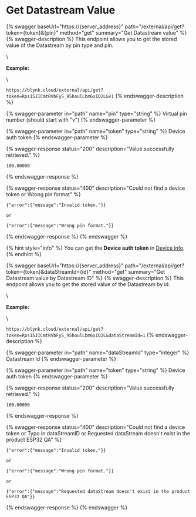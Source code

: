 # Get Datastream Value

{% swagger baseUrl="https://{server_address}" path="/external/api/get?token={token}&{pin}" method="get" summary="Get Datastream value" %}
{% swagger-description %}
This endpoint allows you to get the stored value of the Datastream by pin type and pin.

\




**Example:**

\




`https://blynk.cloud/external/api/get?token=Rps15JICmtRVbFyS_95houlLbm6xIQ2L&v1`
{% endswagger-description %}

{% swagger-parameter in="path" name="pin" type="string" %}
Virtual pin number (should start with "v")
{% endswagger-parameter %}

{% swagger-parameter in="path" name="token" type="string" %}
Device auth token
{% endswagger-parameter %}

{% swagger-response status="200" description="Value successfully retrieved." %}
```
100.00000
```
{% endswagger-response %}

{% swagger-response status="400" description="Could not find a device token
or
Wrong pin format" %}
```
{"error":{"message":"Invalid token."}}

or

{"error":{"message":"Wrong pin format."}}
```
{% endswagger-response %}
{% endswagger %}

{% hint style="info" %}
You can get the **Device auth token** in [Device info](https://bit.ly/BlynkSimpleAuth).
{% endhint %}

{% swagger baseUrl="https://{server_address}" path="/external/api/get?token={token}&dataStreamId={id}" method="get" summary="Get Datastream value by Datastream ID" %}
{% swagger-description %}
This endpoint allows you to get the stored value of the Datastream by id.

\




**Example:**

\




`https://blynk.cloud/external/api/get?token=Rps15JICmtRVbFyS_95houlLbm6xIQ2L&dataStreamId=1`
{% endswagger-description %}

{% swagger-parameter in="path" name="dataStreamId" type="integer" %}
Datastream Id
{% endswagger-parameter %}

{% swagger-parameter in="path" name="token" type="string" %}
Device auth token
{% endswagger-parameter %}

{% swagger-response status="200" description="Value successfully retrieved." %}
```
100.00000
```
{% endswagger-response %}

{% swagger-response status="400" description="Could not find a device token
or
Typo in dataStreamID
or
Requested dataStream doesn't exist in the product ESP32 QA" %}
```
{"error":{"message":"Invalid token."}}

or

{"error":{"message":"Wrong pin format."}}

or

{"error":{"message":"Requested dataStream doesn't exist in the product ESP32 QA"}}
```
{% endswagger-response %}
{% endswagger %}
